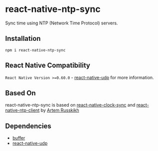 # react-native-ntp-sync
Sync time using NTP (Network Time Protocol) servers.

## Installation
```
npm i react-native-ntp-sync
```

## React Native Compatibility
`React Native Version >=0.60.0` - [react-native-udp](https://www.npmjs.com/package/react-native-udp#react-native-compatibility) for more information.

## Based On
react-native-ntp-sync is based on [react-native-clock-sync](https://github.com/artem-russkikh/react-native-clock-sync) and [react-native-ntp-client](https://www.npmjs.com/package/react-native-ntp-client) by [Artem Russkikh](https://github.com/artem-russkikh)

## Dependencies
- [buffer](https://www.npmjs.com/package/buffer)
- [react-native-udp](https://www.npmjs.com/package/react-native-udp)